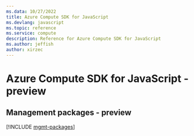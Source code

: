 ```yaml
---
ms.data: 10/27/2022
title: Azure Compute SDK for JavaScript
ms.devlang: javascript
ms.topic: reference
ms.service: compute
description: Reference for Azure Compute SDK for JavaScript
ms.author: jeffish
author: xirzec
---
```

# Azure Compute SDK for JavaScript - preview

## Management packages - preview
[!INCLUDE [mgmt-packages](compute-mgmt-index.md)]